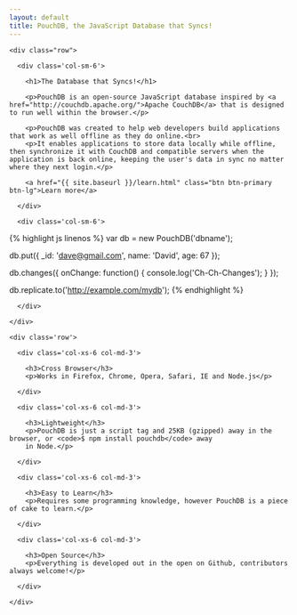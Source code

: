 ```yaml
---
layout: default
title: PouchDB, the JavaScript Database that Syncs!
---
```


<div class="ui-intro">

  <div class="container">

    <div class="row">

      <div class='col-sm-6'>

        <h1>The Database that Syncs!</h1>

        <p>PouchDB is an open-source JavaScript database inspired by <a href="http://couchdb.apache.org/">Apache CouchDB</a> that is designed to run well within the browser.</p>

        <p>PouchDB was created to help web developers build applications that work as well offline as they do online.<br>
        <p>It enables applications to store data locally while offline, then synchronize it with CouchDB and compatible servers when the application is back online, keeping the user's data in sync no matter where they next login.</p>

        <a href="{{ site.baseurl }}/learn.html" class="btn btn-primary btn-lg">Learn more</a>

      </div>

      <div class='col-sm-6'>

  {% highlight js linenos %}
  var db = new PouchDB('dbname');

  db.put({
   _id: 'dave@gmail.com',
   name: 'David',
   age: 67
  });

  db.changes({
    onChange: function() {
      console.log('Ch-Ch-Changes');
    }
  });

  db.replicate.to('http://example.com/mydb');
  {% endhighlight %}

      </div>

    </div>

  </div>

</div>

<div class="ui-infoblocks">

  <div class="container">

    <div class='row'>

      <div class='col-xs-6 col-md-3'>

        <h3>Cross Browser</h3>
        <p>Works in Firefox, Chrome, Opera, Safari, IE and Node.js</p>

      </div>

      <div class='col-xs-6 col-md-3'>

        <h3>Lightweight</h3>
        <p>PouchDB is just a script tag and 25KB (gzipped) away in the browser, or <code>$ npm install pouchdb</code> away
        in Node.</p>

      </div>

      <div class='col-xs-6 col-md-3'>

        <h3>Easy to Learn</h3>
        <p>Requires some programming knowledge, however PouchDB is a piece of cake to learn.</p>

      </div>

      <div class='col-xs-6 col-md-3'>

        <h3>Open Source</h3>
        <p>Everything is developed out in the open on Github, contributors always welcome!</p>

      </div>

    </div>

  </div>

</div>
